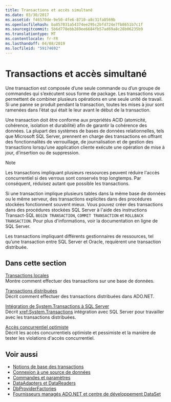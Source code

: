 ```yaml
---
title: Transactions et accès simultané
ms.date: 03/30/2017
ms.assetid: f46570de-9e50-4fe6-8710-a8c31fa8569b
ms.openlocfilehash: ba857031a54374ee295c2bfd724e7fb8651b7c1f
ms.sourcegitcommit: 5b6d778ebb269ee6684fb57ad69a8c28b06235b9
ms.translationtype: MT
ms.contentlocale: fr-FR
ms.lasthandoff: 04/08/2019
ms.locfileid: "59174692"
---
```

# <a name="transactions-and-concurrency"></a>Transactions et accès simultané
Une transaction est composée d’une seule commande ou d’un groupe de commandes qui s’exécutent sous forme de package. Les transactions vous permettent de combiner plusieurs opérations en une seule unité de travail. Si une panne se produit pendant la transaction, toutes les mises à jour sont ramenées dans l’état qui était le leur avant le début de la transaction.  
  
 Une transaction doit être conforme aux propriétés ACID (atomicité, cohérence, isolation et durabilité) afin de garantir la cohérence des données. La plupart des systèmes de bases de données relationnelles, tels que Microsoft SQL Server, prennent en charge des transactions en offrant des fonctionnalités de verrouillage, de journalisation et de gestion des transactions lorsqu’une application cliente exécute une opération de mise à jour, d’insertion ou de suppression.  
  
> [!NOTE]
>  Les transactions impliquant plusieurs ressources peuvent réduire l'accès concurrentiel si des verrous sont conservés trop longtemps. Par conséquent, réduisez autant que possible les transactions.  
  
 Si une transaction implique plusieurs tables dans la même base de données ou le même serveur, des transactions explicites dans des procédures stockées fonctionnent souvent mieux. Vous pouvez créer des transactions dans des procédures stockées SQL Server à l'aide des instructions Transact-SQL `BEGIN TRANSACTION`, `COMMIT TRANSACTION` et `ROLLBACK TRANSACTION`. Pour plus d'informations, voir la documentation en ligne de SQL Server.  
  
 Les transactions impliquant différents gestionnaires de ressources, tel qu’une transaction entre SQL Server et Oracle, requièrent une transaction distribuée.  
  
## <a name="in-this-section"></a>Dans cette section  
 [Transactions locales](../../../../docs/framework/data/adonet/local-transactions.md)  
 Montre comment effectuer des transactions sur une base de données.  
  
 [Transactions distribuées](../../../../docs/framework/data/adonet/distributed-transactions.md)  
 Décrit comment effectuer des transactions distribuées dans ADO.NET.  
  
 [Intégration de System.Transactions à SQL Server](../../../../docs/framework/data/adonet/system-transactions-integration-with-sql-server.md)  
 Décrit <xref:System.Transactions> intégration avec SQL Server pour travailler avec les transactions distribuées.  
  
 [Accès concurrentiel optimiste](../../../../docs/framework/data/adonet/optimistic-concurrency.md)  
 Décrit les accès concurrentiels optimiste et pessimiste et la manière de tester les violations d'accès concurrentiel.  
  
## <a name="see-also"></a>Voir aussi

- [Notions de base des transactions](../../../../docs/framework/data/transactions/transaction-fundamentals.md)
- [Connexion à une source de données](../../../../docs/framework/data/adonet/connecting-to-a-data-source.md)
- [Commandes et paramètres](../../../../docs/framework/data/adonet/commands-and-parameters.md)
- [DataAdapters et DataReaders](../../../../docs/framework/data/adonet/dataadapters-and-datareaders.md)
- [DbProviderFactories](../../../../docs/framework/data/adonet/dbproviderfactories.md)
- [Fournisseurs managés ADO.NET et centre de développement DataSet](https://go.microsoft.com/fwlink/?LinkId=217917)
